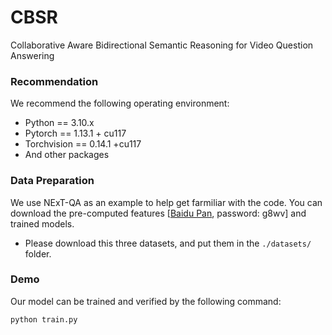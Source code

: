 # CBSR
Collaborative Aware Bidirectional Semantic Reasoning for Video Question Answering

### Recommendation
We recommend the following operating environment:
- Python == 3.10.x
- Pytorch == 1.13.1 + cu117
- Torchvision == 0.14.1 +cu117
- And other packages

### Data Preparation
We use NExT-QA as an example to help get farmiliar with the code. You can download the pre-computed features [[Baidu Pan](https://pan.baidu.com/s/1Hm-BFv0epUpJhHJMPkyKsA), password: g8wv] and trained models.

- Please download this three datasets, and put them in the `./datasets/` folder.

### Demo 
Our model can be trained and verified by the following command:
```bash
python train.py
```

